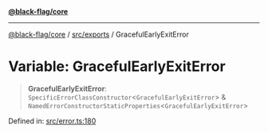 [**@black-flag/core**](../../../README.md)

***

[@black-flag/core](../../../README.md) / [src/exports](../README.md) / GracefulEarlyExitError

# Variable: GracefulEarlyExitError

> **GracefulEarlyExitError**: `SpecificErrorClassConstructor`\<`GracefulEarlyExitError`\> & `NamedErrorConstructorStaticProperties`\<`GracefulEarlyExitError`\>

Defined in: [src/error.ts:180](https://github.com/Xunnamius/black-flag/blob/54f69b5502007e20a8937998cea6e285d5db6d7c/src/error.ts#L180)
